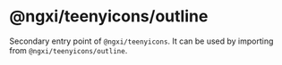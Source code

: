 # @ngxi/teenyicons/outline

Secondary entry point of `@ngxi/teenyicons`. It can be used by importing from `@ngxi/teenyicons/outline`.
